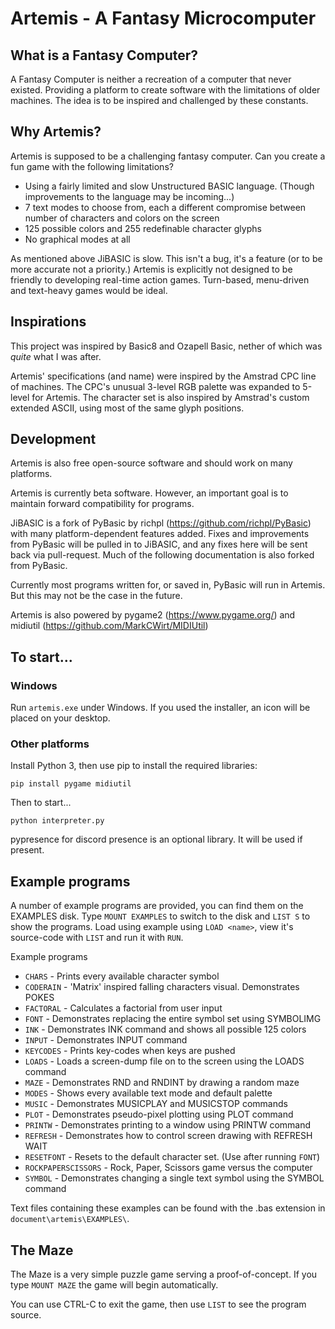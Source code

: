 # Artemis - A Fantasy Microcomputer

## What is a Fantasy Computer?

A Fantasy Computer is neither a recreation of a computer that never existed. Providing a platform to create software with the limitations of older machines. The idea is to be inspired and challenged by these constants.

## Why Artemis?

Artemis is supposed to be a challenging fantasy computer. Can you create a fun game with the following limitations?

- Using a fairly limited and slow Unstructured BASIC language. (Though improvements to the language may be incoming...)
- 7 text modes to choose from, each a different compromise between number of characters and colors on the screen
- 125 possible colors and 255 redefinable character glyphs
- No graphical modes at all

As mentioned above JiBASIC is slow. This isn't a bug, it's a feature (or to be more accurate not a priority.) Artemis is explicitly not designed to be friendly to developing real-time action games. Turn-based, menu-driven and text-heavy games would be ideal.

## Inspirations

This project was inspired by Basic8 and Ozapell Basic, nether of which was _quite_ what I was after.

Artemis' specifications (and name) were inspired by the Amstrad CPC line of machines. The CPC's unusual 3-level RGB palette was expanded to 5-level for Artemis. The character set is also inspired by Amstrad's custom extended ASCII, using most of the same glyph positions.

## Development

Artemis is also free open-source software and should work on many platforms.

Artemis is currently beta software. However, an important goal is to maintain forward compatibility for programs.

JiBASIC is a fork of PyBasic by richpl (https://github.com/richpl/PyBasic) with many platform-dependent features added. Fixes and improvements from PyBasic will be pulled in to JiBASIC, and any fixes here will be sent back via pull-request. Much of the following documentation is also forked from PyBasic.

Currently most programs written for, or saved in, PyBasic will run in Artemis. But this may not be the case in the future.

Artemis is also powered by pygame2 (https://www.pygame.org/) and midiutil (https://github.com/MarkCWirt/MIDIUtil)

## To start...

### Windows

Run `artemis.exe` under Windows. If you used the installer, an icon will be placed on your desktop.

### Other platforms

Install Python 3, then use pip to install the required libraries:
```
pip install pygame midiutil
```

Then to start...
```
python interpreter.py
```

pypresence for discord presence is an optional library. It will be used if present.

## Example programs

A number of example programs are provided, you can find them on the EXAMPLES disk. Type `MOUNT EXAMPLES` to switch to the disk and `LIST S` to show the programs. Load using example using `LOAD <name>`, view it's source-code with `LIST` and run it with `RUN`.

Example programs

* `CHARS` - Prints every available character symbol
* `CODERAIN` - 'Matrix' inspired falling characters visual. Demonstrates POKES
* `FACTORAL` - Calculates a factorial from user input
* `FONT` - Demonstrates replacing the entire symbol set using SYMBOLIMG
* `INK` - Demonstrates INK command and shows all possible 125 colors
* `INPUT` - Demonstrates INPUT command
* `KEYCODES` - Prints key-codes when keys are pushed
* `LOADS` - Loads a screen-dump file on to the screen using the LOADS command
* `MAZE` - Demonstrates RND and RNDINT by drawing a random maze
* `MODES` - Shows every available text mode and default palette
* `MUSIC` - Demonstrates MUSICPLAY and MUSICSTOP commands
* `PLOT` - Demonstrates pseudo-pixel plotting using PLOT command
* `PRINTW` - Demonstrates printing to a window using PRINTW command
* `REFRESH` - Demonstrates how to control screen drawing with REFRESH WAIT
* `RESETFONT` - Resets to the default character set. (Use after running `FONT`)
* `ROCKPAPERSCISSORS` - Rock, Paper, Scissors game versus the computer
* `SYMBOL` - Demonstrates changing a single text symbol using the SYMBOL command

Text files containing these examples can be found with the .bas extension in `document\artemis\EXAMPLES\`.

## The Maze

The Maze is a very simple puzzle game serving a proof-of-concept. If you type `MOUNT MAZE` the game will begin automatically.

You can use CTRL-C to exit the game, then use `LIST` to see the program source.
